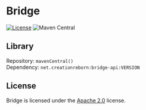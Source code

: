 # Bridge

[![License](https://creationreborn.net/resources/badges/License-Apache%202.0-blue.svg)](https://www.apache.org/licenses/LICENSE-2.0)
![Maven Central](https://img.shields.io/maven-central/v/net.creationreborn/bridge-api)

## Library
Repository: `mavenCentral()`
<br>
Dependency: `net.creationreborn:bridge-api:VERSION`

## License
Bridge is licensed under the [Apache 2.0](https://www.apache.org/licenses/LICENSE-2.0) license.